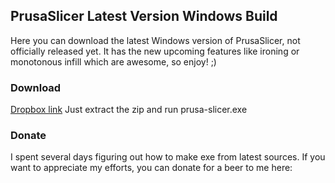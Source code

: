 ## PrusaSlicer Latest Version Windows Build

Here you can download the latest Windows version of PrusaSlicer, not officially released yet. It has the new upcoming features like ironing or monotonous infill which are awesome, so enjoy! ;)

### Download

[Dropbox link](http://dropbox.com)
Just extract the zip and run prusa-slicer.exe

### Donate

I spent several days figuring out how to make exe from latest sources. If you want to appreciate my efforts, you can donate for a beer to me here:


